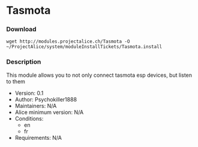 # Tasmota

### Download
`wget http://modules.projectalice.ch/Tasmota -O ~/ProjectAlice/system/moduleInstallTickets/Tasmota.install`

### Description
This module allows you to not only connect tasmota esp devices, but listen to them

- Version: 0.1
- Author: Psychokiller1888
- Maintainers: N/A
- Alice minimum version: N/A
- Conditions:
  - en
  - fr
- Requirements: N/A
